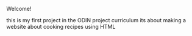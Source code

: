 Welcome!

this is my first project in the ODIN project curriculum
its about making a website about cooking recipes using HTML